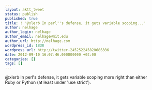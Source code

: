 ```yaml
---
layout: aktt_tweet
status: publish
published: true
title: ! '@xlerb In perl''s defense, it gets variable scoping...'
author: nelhage
author_login: nelhage
author_email: nelhage@mit.edu
author_url: http://nelhage.com
wordpress_id: 1830
wordpress_url: http://twitter-245252245820686336
date: 2012-09-10 16:07:46.000000000 +02:00
categories: []
tags: []
---
```

@xlerb In perl's defense, it gets variable scoping more right than either Ruby or Python (at least under 'use strict').

